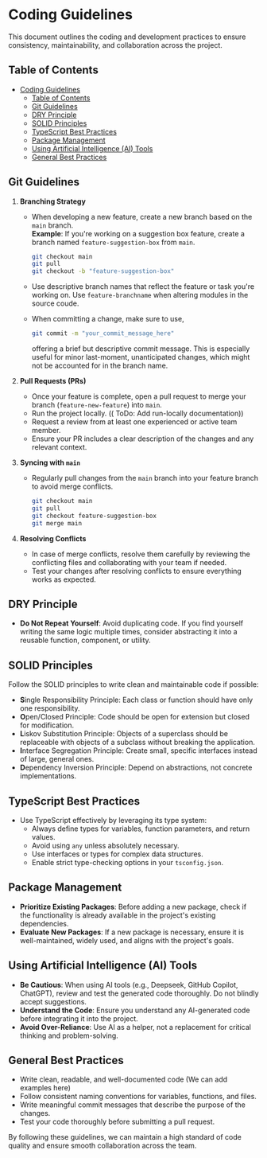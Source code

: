 # Coding Guidelines

This document outlines the coding and development practices to ensure consistency, maintainability, and collaboration across the project.

## Table of Contents

- [Coding Guidelines](#coding-guidelines)
  - [Table of Contents](#table-of-contents)
  - [Git Guidelines](#git-guidelines)
  - [DRY Principle](#dry-principle)
  - [SOLID Principles](#solid-principles)
  - [TypeScript Best Practices](#typescript-best-practices)
  - [Package Management](#package-management)
  - [Using Artificial Intelligence (AI) Tools](#using-artificial-intelligence-ai-tools)
  - [General Best Practices](#general-best-practices)

## Git Guidelines

1. **Branching Strategy**

   - When developing a new feature, create a new branch based on the `main` branch.  
     **Example**: If you're working on a suggestion box feature, create a branch named `feature-suggestion-box` from `main`.

     ```bash
     git checkout main
     git pull
     git checkout -b "feature-suggestion-box"
     ```

   - Use descriptive branch names that reflect the feature or task you're working on. Use `feature-branchname` when altering modules in the source coude.
   - When committing a change, make sure to use,

     ```bash
     git commit -m "your_commit_message_here"
     ```
     offering a brief but descriptive commit message. This is especially useful for minor last-moment, unanticipated changes, which might not be accounted for in the branch name.

2. **Pull Requests (PRs)**

   - Once your feature is complete, open a pull request to merge your branch (`feature-new-feature`) into `main`.
   - Run the project locally. (( ToDo: Add run-locally documentation))
   - Request a review from at least one experienced or active team member.
   - Ensure your PR includes a clear description of the changes and any relevant context.

3. **Syncing with `main`**

   - Regularly pull changes from the `main` branch into your feature branch to avoid merge conflicts.

     ```bash
     git checkout main
     git pull
     git checkout feature-suggestion-box
     git merge main
     ```

4. **Resolving Conflicts**
   - In case of merge conflicts, resolve them carefully by reviewing the conflicting files and collaborating with your team if needed.
   - Test your changes after resolving conflicts to ensure everything works as expected.

## DRY Principle

- **Do Not Repeat Yourself**: Avoid duplicating code. If you find yourself writing the same logic multiple times, consider abstracting it into a reusable function, component, or utility.

## SOLID Principles

Follow the SOLID principles to write clean and maintainable code if possible:

- **S**ingle Responsibility Principle: Each class or function should have only one responsibility.
- **O**pen/Closed Principle: Code should be open for extension but closed for modification.
- **L**iskov Substitution Principle: Objects of a superclass should be replaceable with objects of a subclass without breaking the application.
- **I**nterface Segregation Principle: Create small, specific interfaces instead of large, general ones.
- **D**ependency Inversion Principle: Depend on abstractions, not concrete implementations.

## TypeScript Best Practices

- Use TypeScript effectively by leveraging its type system:
  - Always define types for variables, function parameters, and return values.
  - Avoid using `any` unless absolutely necessary.
  - Use interfaces or types for complex data structures.
  - Enable strict type-checking options in your `tsconfig.json`.

## Package Management

- **Prioritize Existing Packages**: Before adding a new package, check if the functionality is already available in the project's existing dependencies.
- **Evaluate New Packages**: If a new package is necessary, ensure it is well-maintained, widely used, and aligns with the project's goals.

## Using Artificial Intelligence (AI) Tools

- **Be Cautious**: When using AI tools (e.g., Deepseek, GitHub Copilot, ChatGPT), review and test the generated code thoroughly. Do not blindly accept suggestions.
- **Understand the Code**: Ensure you understand any AI-generated code before integrating it into the project.
- **Avoid Over-Reliance**: Use AI as a helper, not a replacement for critical thinking and problem-solving.

## General Best Practices

- Write clean, readable, and well-documented code (We can add examples here)
- Follow consistent naming conventions for variables, functions, and files.
- Write meaningful commit messages that describe the purpose of the changes.
- Test your code thoroughly before submitting a pull request.

By following these guidelines, we can maintain a high standard of code quality and ensure smooth collaboration across the team.
